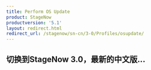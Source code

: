 ```yaml
---
title: Perform OS Update
product: StageNow
productversion: '5.1'
layout: redirect.html
redirect_url: /stagenow/sn-cn/3-0/Profiles/osupdate/
---
```


## 切换到StageNow 3.0，最新的中文版...
